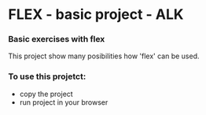 # FLEX - basic project - ALK

### Basic exercises with flex

This project show many posibilities how 'flex' can be used.

### To use this projetct:
- copy the project
- run project in your browser

